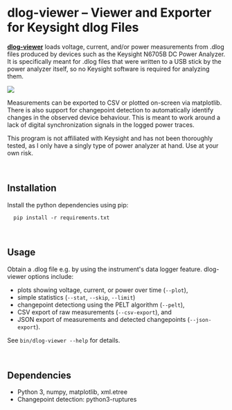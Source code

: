 # dlog-viewer – Viewer and Exporter for Keysight dlog Files

[**dlog-viewer**](https://finalrewind.org/projects/dlog-viewer/) loads voltage, current, and/or power measurements from .dlog files
produced by devices such as the Keysight N6705B DC Power Analyzer.  It is
specifically meant for .dlog files that were written to a USB stick by the
power analyzer itself, so no Keysight software is required for analyzing them.

![](https://finalrewind.org/projects/dlog-viewer/media/preview.png)

Measurements can be exported to CSV or plotted on-screen via matplotlib.  There
is also support for changepoint detection to automatically identify changes in
the observed device behaviour. This is meant to work around a lack of digital
synchronization signals in the logged power traces.

This program is not affiliated with Keysight and has not been thoroughly tested, as I only have a singly type of power analyzer at hand.
Use at your own risk.

<br>

## Installation
Install the python dependencies using pip:
```
  pip install -r requirements.txt
```

<br>

## Usage

Obtain a .dlog file e.g. by using the instrument's data logger feature.
dlog-viewer options include:

* plots showing voltage, current, or power over time (`--plot`),
* simple statistics (`--stat`, `--skip`, `--limit`)
* changepoint detectiong using the PELT algorithm (`--pelt`),
* CSV export of raw measurements (`--csv-export`), and
* JSON export of measurements and detected changepoints (`--json-export`).

See `bin/dlog-viewer --help` for details.

<br>

## Dependencies

* Python 3, numpy, matplotlib, xml.etree
* Changepoint detection: python3-ruptures
